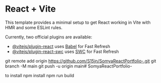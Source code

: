 # React + Vite

This template provides a minimal setup to get React working in Vite with HMR and some ESLint rules.

Currently, two official plugins are available:

- [@vitejs/plugin-react](https://github.com/vitejs/vite-plugin-react/blob/main/packages/plugin-react/README.md) uses [Babel](https://babeljs.io/) for Fast Refresh
- [@vitejs/plugin-react-swc](https://github.com/vitejs/vite-plugin-react-swc) uses [SWC](https://swc.rs/) for Fast Refresh


git remote add origin https://github.com/S15jn/SomyaReactPortfolio-.git
git branch -M main
git push -u origin main#   S o m y a R e a c t P o r t f o l i o - 
 
 

to install
npm install
npm run build
